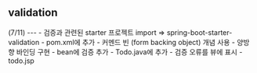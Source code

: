 
<h2>validation</h2>
(7/11)
---
- 검증과 관련된 starter 프로젝트 import => spring-boot-starter-validation
  - pom.xml에 추가
- 커멘드 빈 (form backing object) 개념 사용
  - 양방향 바인딩 구현
- bean에 검증 추가
  - Todo.java에 추가
- 검증 오류를 뷰에 표시
  - todo.jsp 